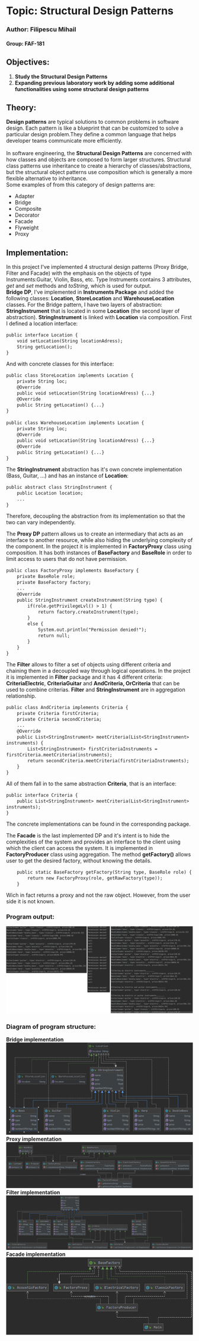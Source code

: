 # Topic: Structural Design Patterns
### Author: Filipescu Mihail
#### Group: FAF-181
## Objectives:
1. **Study the Structural Design Patterns**<br>
2. **Expanding previous laboratory work by adding some additional functionalities using some structural design patterns**<br>

## Theory:
**Design patterns** are typical solutions to common problems
in software design. Each pattern is like a blueprint
that can be customized to solve a particular
design problem.They define a common language that helps developer teams
communicate more efficiently.<br>
<br>
In software engineering, the **Structural Design Patterns** are concerned with how classes and objects are composed
 to form larger structures.
 Structural class patterns use inheritance to create a hierarchy of classes/abstractions,
 but the structural object patterns use composition which is generally a more flexible alternative to inheritance.<br>
Some examples of from this category of design patterns are:<br>
- Adapter
- Bridge
- Composite
- Decorator
- Facade
- Flyweight
- Proxy


## Implementation:<br>
In this project I've implemented 4 structural design patterns (Proxy Bridge, Filter and Facade) with 
the emphasis on the objects of type Instruments:Guitar, Violin, Bass, etc. Type Instruments contains 3 attributes, *get* and *set* methods and *toString*, which is used 
for output.<br>
**Bridge DP**, I've implemented in **Instruments Package** and added the following classes: **Location**, **StoreLocation** and **WarehouseLocation** classes. For the Bridge pattern, I have two layers of abstraction: **StringInstrument** that is located in some **Location** (the second layer of abstraction).  **StringInstrument** is linked with **Location** via composition.
First I defined a location interface:
```
public interface Location {
    void setLocation(String locationAdress);
    String getLocation();
}
```
And with concrete classes for this interface:
```
public class StoreLocation implements Location {
    private String loc;
    @Override
    public void setLocation(String locationAdress) {...}
    @Override
    public String getLocation() {...}
}

public class WarehouseLocation implements Location {
    private String loc;
    @Override
    public void setLocation(String locationAdress) {...}
    @Override
    public String getLocation() {...}
}
```
The **StringInstrument** abstraction has it's own concrete implementation (Bass, Guitar, ...) and has an instance of **Location**:
```
public abstract class StringInstrument {
    public Location location;
    ...
}
```
Therefore,  decoupling the abstraction from its implementation so that the two can vary independently.

The __Proxy DP__ pattern allows us to create an intermediary that acts as an interface to another resource, while also hiding the underlying complexity of the component. In the project it is implemented in **FactoryProxy** class using composition. It has both instances of **BaseFactory** and **BaseRole** in order to limit access to users that do not have permission.
```
public class FactoryProxy implements BaseFactory {
    private BaseRole role;
    private BaseFactory factory;
    ...
    @Override
    public StringInstrument createInstrument(String type) {
        if(role.getPrivilegeLvl() > 1) {
            return factory.createInstrument(type);
        }
        else {
            System.out.println("Permission denied!");
            return null;
        }
    }
}
```

The __Filter__ allows to filter a set of objects using different criteria and chaining them in a decoupled way through logical operations. In the project it is implemented in **Filter** package and it has 4 different criteria: **CriteriaElectric**, **CriteriaGuitar** and **AndCriteria, OrCriteria** that can be used to combine criterias. **Filter** and **StringInstrument** are in aggregation relationship.
```
public class AndCriteria implements Criteria {
    private Criteria firstCriteria;
    private Criteria secondCriteria;
    ...
    @Override
    public List<StringInstrument> meetCriteria(List<StringInstrument> instruments) {
        List<StringInstrument> firstCriteriaInstruments = firstCriteria.meetCriteria(instruments);
        return secondCriteria.meetCriteria(firstCriteriaInstruments);
    }
}
```
All of them fall in to the same abstraction **Criteria**, that is an interface:
```
public interface Criteria {
    public List<StringInstrument> meetCriteria(List<StringInstrument> instruments);
}
```
The concrete implementations can be found in the corresponding package.

The __Facade__ is the last implemented DP and it's intent is to hide the complexities of the system and provides an interface to the client using which the client can access the system. It is implemented in **FactoryProducer** class using aggregation. The method **getFactory()** allows user to get the desired factory, without knowing the details.
```
    public static BaseFactory getFactory(String type, BaseRole role) {
        return new FactoryProxy(role, getRawFactory(type));
    }
```
Wich in fact returns a proxy and not the raw object. However, from the user side it is not known.

### Program output:<br>
![Output](https://github.com/Misanea777/TMPS/blob/master/Diagrams/img/tmps1.png)
<br>
### Diagram of program structure:
**Bridge implementation**
![Output](https://github.com/Misanea777/TMPS/blob/master/Diagrams/img/bridge.png)
**Proxy implementation**
![Output](https://github.com/Misanea777/TMPS/blob/master/Diagrams/img/proxy.png)
**Filter implementation**
![Output](https://github.com/Misanea777/TMPS/blob/master/Diagrams/img/filter.png)
**Facade implementation**
![Output](https://github.com/Misanea777/TMPS/blob/master/Diagrams/img/facade.png)
